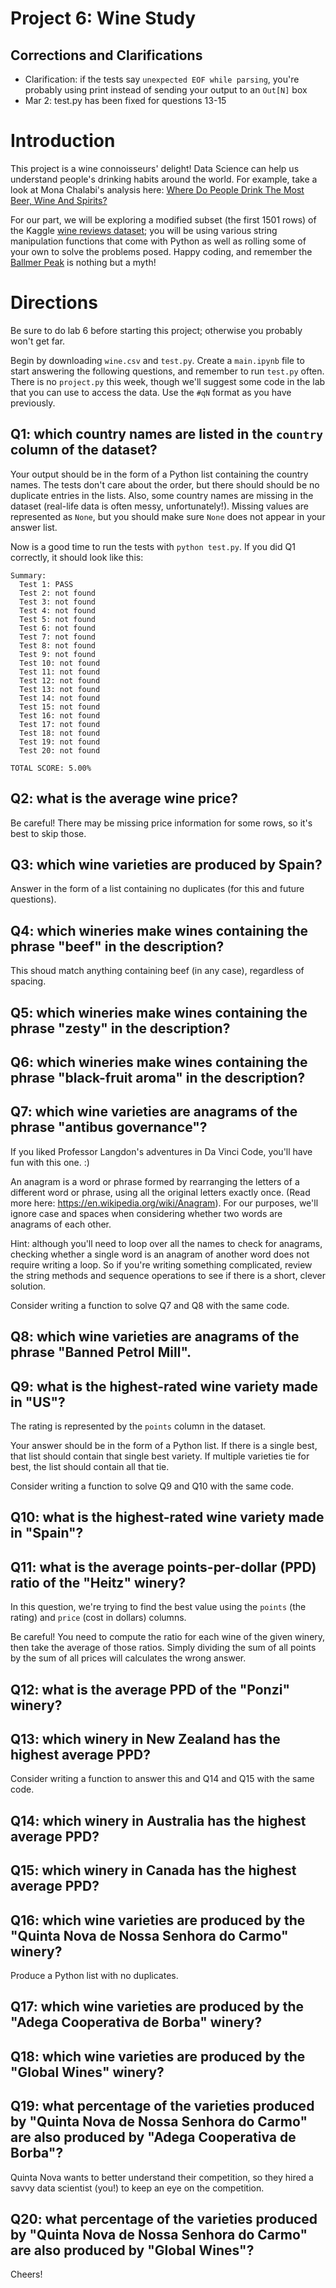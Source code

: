 # Project 6: Wine Study

## Corrections and Clarifications

* Clarification: if the tests say `unexpected EOF while parsing`, you're probably using print instead of sending your output to an `Out[N]` box
* Mar 2: test.py has been fixed for questions 13-15

# Introduction

This project is a wine connoisseurs' delight!  Data Science can help us understand people's drinking habits around the world.  For example, take a look at Mona Chalabi's analysis here: [Where Do People Drink The Most Beer, Wine And Spirits?](https://fivethirtyeight.com/features/dear-mona-followup-where-do-people-drink-the-most-beer-wine-and-spirits/)

For our part, we will be exploring a modified subset (the first 1501 rows) of the Kaggle
[wine reviews dataset](https://www.kaggle.com/zynicide/wine-reviews);
you will be using various string manipulation functions that come with
Python as well as rolling some of your own to solve the problems
posed. Happy coding, and remember the [Ballmer
Peak](https://xkcd.com/323/) is nothing but a myth!

# Directions

Be sure to do lab 6 before starting this project; otherwise you
probably won't get far.

Begin by downloading `wine.csv` and `test.py`.  Create a `main.ipynb`
file to start answering the following questions, and remember to run
`test.py` often.  There is no `project.py` this week, though we'll
suggest some code in the lab that you can use to access the data.  Use
the `#qN` format as you have previously.

## Q1: which country names are listed in the `country` column of the dataset?

Your output should be in the form of a Python list containing the
country names.  The tests don't care about the order, but there should
should be no duplicate entries in the lists.  Also, some country names
are missing in the dataset (real-life data is often messy,
unfortunately!).  Missing values are represented as `None`, but you
should make sure `None` does not appear in your answer list.

Now is a good time to run the tests with `python test.py`.  If you did Q1 correctly, it should look like this:

```
Summary:
  Test 1: PASS
  Test 2: not found
  Test 3: not found
  Test 4: not found
  Test 5: not found
  Test 6: not found
  Test 7: not found
  Test 8: not found
  Test 9: not found
  Test 10: not found
  Test 11: not found
  Test 12: not found
  Test 13: not found
  Test 14: not found
  Test 15: not found
  Test 16: not found
  Test 17: not found
  Test 18: not found
  Test 19: not found
  Test 20: not found

TOTAL SCORE: 5.00%
```

## Q2: what is the average wine price?

Be careful!  There may be missing price information for some rows, so
it's best to skip those.

## Q3: which wine varieties are produced by Spain?

Answer in the form of a list containing no duplicates (for this and future questions).

## Q4: which wineries make wines containing the phrase "beef" in the description?

This shoud match anything containing beef (in any case), regardless of
spacing.

## Q5: which wineries make wines containing the phrase "zesty" in the description?

## Q6: which wineries make wines containing the phrase "black-fruit aroma" in the description?

## Q7: which wine varieties are anagrams of the phrase "antibus governance"?

If you liked Professor Langdon's adventures in Da Vinci Code, you'll have fun with this one. :)

An anagram is a word or phrase formed by rearranging the letters of a
different word or phrase, using all the original letters exactly once.
(Read more here: https://en.wikipedia.org/wiki/Anagram).  For our
purposes, we'll ignore case and spaces when considering whether two
words are anagrams of each other.

Hint: although you'll need to loop over all the names to check for
anagrams, checking whether a single word is an anagram of another word
does not require writing a loop.  So if you're writing something
complicated, review the string methods and sequence operations to see
if there is a short, clever solution.

Consider writing a function to solve Q7 and Q8 with the same code.

## Q8: which wine varieties are anagrams of the phrase "Banned Petrol Mill".

## Q9: what is the highest-rated wine variety made in "US"?

The rating is represented by the `points` column in the dataset.

Your answer should be in the form of a Python list.  If there is a
single best, that list should contain that single best variety.  If
multiple varieties tie for best, the list should contain all that tie.

Consider writing a function to solve Q9 and Q10 with the same code.

## Q10: what is the highest-rated wine variety made in "Spain"?

## Q11: what is the average points-per-dollar (PPD) ratio of the "Heitz" winery?

In this question, we're trying to find the best value using the
`points` (the rating) and `price` (cost in dollars) columns.

Be careful!  You need to compute the ratio for each wine of the given
winery, then take the average of those ratios.  Simply dividing the
sum of all points by the sum of all prices will calculates the wrong
answer.

## Q12: what is the average PPD of the "Ponzi" winery?

## Q13: which winery in New Zealand has the highest average PPD?

Consider writing a function to answer this and Q14 and Q15 with the
same code.

## Q14: which winery in Australia has the highest average PPD?

## Q15: which winery in Canada has the highest average PPD?

## Q16: which wine varieties are produced by the "Quinta Nova de Nossa Senhora do Carmo" winery?

Produce a Python list with no duplicates.

## Q17: which wine varieties are produced by the "Adega Cooperativa de Borba" winery?

## Q18: which wine varieties are produced by the "Global Wines" winery?

## Q19: what percentage of the varieties produced by "Quinta Nova de Nossa Senhora do Carmo" are also produced by "Adega Cooperativa de Borba"?

Quinta Nova wants to better understand their competition, so they
hired a savvy data scientist (you!) to keep an eye on the competition.

## Q20: what percentage of the varieties produced by "Quinta Nova de Nossa Senhora do Carmo" are also produced by "Global Wines"?

Cheers!
